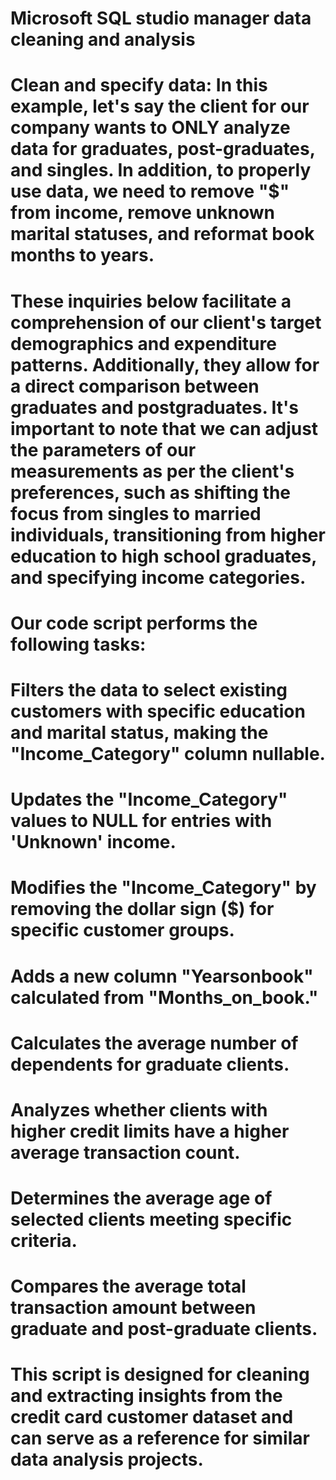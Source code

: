 # Microsoft SQL studio manager data cleaning and analysis

# Clean and specify data: In this example, let's say the client for our company wants to ONLY analyze data for graduates, post-graduates, and singles. In addition, to properly use data, we need to remove "$" from income, remove unknown marital statuses, and reformat book months to years.
# These inquiries below facilitate a comprehension of our client's target demographics and expenditure patterns. Additionally, they allow for a direct comparison between graduates and postgraduates. It's important to note that we can adjust the parameters of our measurements as per the client's preferences, such as shifting the focus from singles to married individuals, transitioning from higher education to high school graduates, and specifying income categories.

# Our code script performs the following tasks:
# Filters the data to select existing customers with specific education and marital status, making the "Income_Category" column nullable.
# Updates the "Income_Category" values to NULL for entries with 'Unknown' income.
# Modifies the "Income_Category" by removing the dollar sign ($) for specific customer groups.
# Adds a new column "Yearsonbook" calculated from "Months_on_book."
# Calculates the average number of dependents for graduate clients.
# Analyzes whether clients with higher credit limits have a higher average transaction count.
# Determines the average age of selected clients meeting specific criteria.
# Compares the average total transaction amount between graduate and post-graduate clients.

# This script is designed for cleaning and extracting insights from the credit card customer dataset and can serve as a reference for similar data analysis projects.
